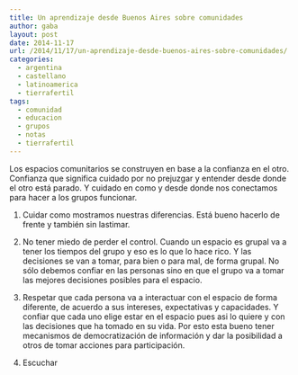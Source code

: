 ```yaml
---
title: Un aprendizaje desde Buenos Aires sobre comunidades
author: gaba
layout: post
date: 2014-11-17
url: /2014/11/17/un-aprendizaje-desde-buenos-aires-sobre-comunidades/
categories:
  - argentina
  - castellano
  - latinoamerica
  - tierrafertil
tags:
  - comunidad
  - educacion
  - grupos
  - notas
  - tierrafertil
---
```

Los espacios comunitarios se construyen en base a la confianza en el otro. Confianza que significa cuidado por no prejuzgar y entender desde donde el otro está parado. Y cuidado en como y desde donde nos conectamos para hacer a los grupos funcionar.

1) Cuidar como mostramos nuestras diferencias. Está bueno hacerlo de frente y también sin lastimar.

2) No tener miedo de perder el control. Cuando un espacio es grupal va a tener los tiempos del grupo y eso es lo que lo hace rico. Y las decisiones se van a tomar, para bien o para mal, de forma grupal. No sólo debemos confiar en las personas sino en que el grupo va a tomar las mejores decisiones posibles para el espacio.

3) Respetar que cada persona va a interactuar con el espacio de forma diferente, de acuerdo a sus intereses, expectativas y capacidades. Y confiar que cada uno elige estar en el espacio pues asi lo quiere y con las decisiones que ha tomado en su vida. Por esto esta bueno tener mecanismos de democratización de información y dar la posibilidad a otros de tomar acciones para participación.

4) Escuchar